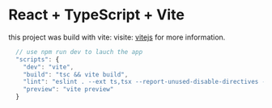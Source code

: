 # React + TypeScript + Vite

this project was build with vite: visite: [vitejs](https://vitejs.dev/) for more information.

```js
  // use npm run dev to lauch the app
  "scripts": {
    "dev": "vite",
    "build": "tsc && vite build",
    "lint": "eslint . --ext ts,tsx --report-unused-disable-directives --max-warnings 0",
    "preview": "vite preview"
  }
```